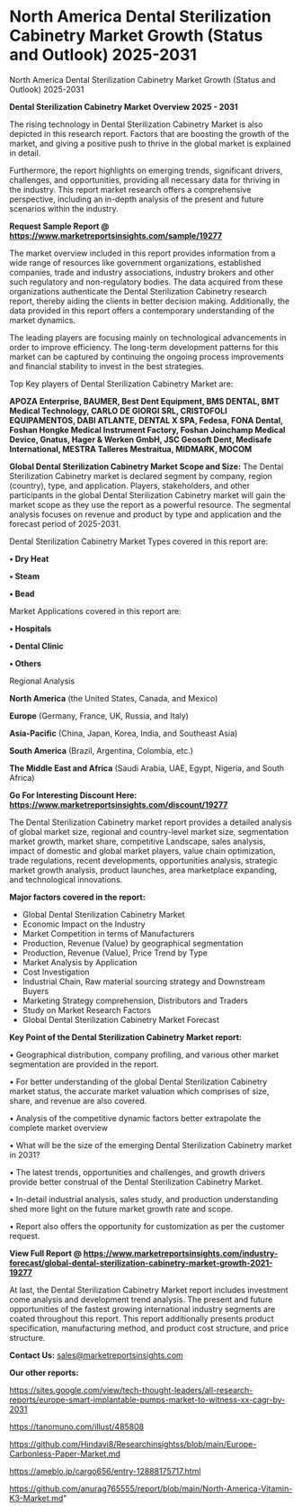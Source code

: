 # North America Dental Sterilization Cabinetry Market Growth (Status and Outlook) 2025-2031
North America Dental Sterilization Cabinetry Market Growth (Status and Outlook) 2025-2031

<Strong> Dental Sterilization Cabinetry Market Overview 2025 - 2031</strong>

The rising technology in Dental Sterilization Cabinetry Market is also depicted in this research report. Factors that are boosting the growth of the market, and giving a positive push to thrive in the global market is explained in detail.

Furthermore, the report highlights on emerging trends, significant drivers, challenges, and opportunities, providing all necessary data for thriving in the industry. This report market research offers a comprehensive perspective, including an in-depth analysis of the present and future scenarios within the industry.

<strong>Request Sample Report @ <a href=https://www.marketreportsinsights.com/sample/19277>https://www.marketreportsinsights.com/sample/19277</a></strong>

The market overview included in this report provides information from a wide range of resources like government organizations, established companies, trade and industry associations, industry brokers and other such regulatory and non-regulatory bodies. The data acquired from these organizations authenticate the Dental Sterilization Cabinetry research report, thereby aiding the clients in better decision making. Additionally, the data provided in this report offers a contemporary understanding of the market dynamics.

The leading players are focusing mainly on technological advancements in order to improve efficiency. The long-term development patterns for this market can be captured by continuing the ongoing process improvements and financial stability to invest in the best strategies.

Top Key players of Dental Sterilization Cabinetry Market are:

<strong>APOZA Enterprise, BAUMER, Best Dent Equipment, BMS DENTAL, BMT Medical Technology, CARLO DE GIORGI SRL, CRISTOFOLI EQUIPAMENTOS, DABI ATLANTE, DENTAL X SPA, Fedesa, FONA Dental, Foshan Hongke Medical Instrument Factory, Foshan Joinchamp Medical Device, Gnatus, Hager & Werken GmbH, JSC Geosoft Dent, Medisafe International, MESTRA Talleres Mestraitua, MIDMARK, MOCOM</strong>

<strong><b>Global Dental Sterilization Cabinetry Market Scope and Size:</b></strong>
The Dental Sterilization Cabinetry market is declared segment by company, region (country), type, and application. Players, stakeholders, and other participants in the global Dental Sterilization Cabinetry market will gain the market scope as they use the report as a powerful resource. The segmental analysis focuses on revenue and product by type and application and the forecast period of 2025-2031.

Dental Sterilization Cabinetry Market Types covered in this report are:

<strong>• Dry Heat

• Steam

• Bead</strong>

Market Applications covered in this report are:

<strong>• Hospitals

• Dental Clinic

• Others</strong> 

Regional Analysis

<strong>North America</strong> (the United States, Canada, and Mexico)

<strong>Europe</strong> (Germany, France, UK, Russia, and Italy)

<strong>Asia-Pacific</strong> (China, Japan, Korea, India, and Southeast Asia)

<strong>South America</strong> (Brazil, Argentina, Colombia, etc.)

<strong>The Middle East and Africa</strong> (Saudi Arabia, UAE, Egypt, Nigeria, and South Africa)

<strong>Go For Interesting Discount Here: <a href=https://www.marketreportsinsights.com/discount/19277>https://www.marketreportsinsights.com/discount/19277</a></strong>

The Dental Sterilization Cabinetry market report provides a detailed analysis of global market size, regional and country-level market size, segmentation market growth, market share, competitive Landscape, sales analysis, impact of domestic and global market players, value chain optimization, trade regulations, recent developments, opportunities analysis, strategic market growth analysis, product launches, area marketplace expanding, and technological innovations.

<strong><b>Major factors covered in the report:</b></strong>
<ul>
  <li>Global Dental Sterilization Cabinetry Market </li>
  <li>Economic Impact on the Industry</li>
  <li>Market Competition in terms of Manufacturers</li>
  <li>Production, Revenue (Value) by geographical segmentation</li>
  <li>Production, Revenue (Value), Price Trend by Type</li>
  <li>Market Analysis by Application</li>
  <li>Cost Investigation</li>
  <li>Industrial Chain, Raw material sourcing strategy and Downstream Buyers</li>
  <li>Marketing Strategy comprehension, Distributors and Traders</li>
  <li>Study on Market Research Factors</li>
  <li>Global Dental Sterilization Cabinetry Market Forecast</li>
</ul>

<strong><b>Key Point of the Dental Sterilization Cabinetry Market report:</b></strong>

• Geographical distribution, company profiling, and various other market segmentation are provided in the report.

• For better understanding of the global Dental Sterilization Cabinetry market status, the accurate market valuation which comprises of size, share, and revenue are also covered.

• Analysis of the competitive dynamic factors better extrapolate the complete market overview

• What will be the size of the emerging Dental Sterilization Cabinetry market in 2031?

• The latest trends, opportunities and challenges, and growth drivers provide better construal of the Dental Sterilization Cabinetry Market.

• In-detail industrial analysis, sales study, and production understanding shed more light on the future market growth rate and scope.

• Report also offers the opportunity for customization as per the customer request.

<strong><b>View Full Report @ <a href=https://www.marketreportsinsights.com/industry-forecast/global-dental-sterilization-cabinetry-market-growth-2021-19277>https://www.marketreportsinsights.com/industry-forecast/global-dental-sterilization-cabinetry-market-growth-2021-19277</a></b></strong>


At last, the Dental Sterilization Cabinetry Market report includes investment come analysis and development trend analysis. The present and future opportunities of the fastest growing international industry segments are coated throughout this report. This report additionally presents product specification, manufacturing method, and product cost structure, and price structure.

<strong>Contact Us:</strong>
sales@marketreportsinsights.com

<strong>Our other reports:</strong>

<a href=https://sites.google.com/view/tech-thought-leaders/all-research-reports/europe-smart-implantable-pumps-market-to-witness-xx-cagr-by-2031>https://sites.google.com/view/tech-thought-leaders/all-research-reports/europe-smart-implantable-pumps-market-to-witness-xx-cagr-by-2031</a>

<a href=https://tanomuno.com/illust/485808>https://tanomuno.com/illust/485808</a>

<a href=https://github.com/Hindavi8/Researchinsightss/blob/main/Europe-Carbonless-Paper-Market.md>https://github.com/Hindavi8/Researchinsightss/blob/main/Europe-Carbonless-Paper-Market.md</a>

<a href=https://ameblo.jp/cargo656/entry-12888175717.html>https://ameblo.jp/cargo656/entry-12888175717.html</a>

<a href=https://github.com/anurag765555/report/blob/main/North-America-Vitamin-K3-Market.md>https://github.com/anurag765555/report/blob/main/North-America-Vitamin-K3-Market.md</a>"
